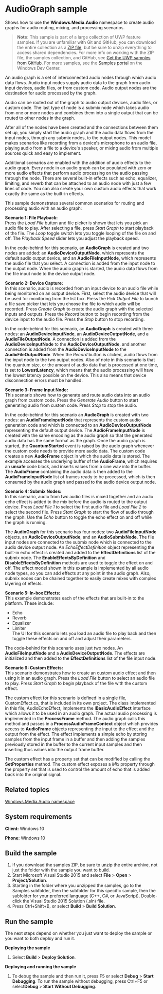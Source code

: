 <!---
  category: AudioVideoAndCamera
  samplefwlink: http://go.microsoft.com/fwlink/p/?LinkId=619481
--->

# AudioGraph sample

Shows how to use the **Windows.Media.Audio** namespace to create audio graphs for audio routing, mixing, and processing scenarios. 

> **Note:** This sample is part of a large collection of UWP feature samples. 
> If you are unfamiliar with Git and GitHub, you can download the entire collection as a 
> [ZIP file](https://github.com/Microsoft/Windows-universal-samples/archive/master.zip), but be 
> sure to unzip everything to access shared dependencies. For more info on working with the ZIP file, 
> the samples collection, and GitHub, see [Get the UWP samples from GitHub](https://aka.ms/ovu2uq). 
> For more samples, see the [Samples portal](https://aka.ms/winsamples) on the Windows Dev Center. 

An audio graph is a set of interconnected audio nodes through which audio data flows. Audio input nodes supply audio data to the graph 
from audio input devices, audio files, or from custom code. Audio output nodes are the destination for audio processed by the graph. 

Audio can be routed out of the graph to audio output devices, audio files, or custom code. The last type of node is a submix node which 
takes audio from one or more nodes and combines them into a single output that can be routed to other nodes in the graph. 

After all of the nodes have been created and the connections between them set up, you simply start the audio graph and the audio data flows from the 
input nodes, through any submix nodes, to the output nodes. This model makes scenarios like recording from a device's microphone to an 
audio file, playing audio from a file to a device's speaker, or mixing audio from multiple sources quick and easy to implement.  

Additional scenarios are enabled with the addition of audio effects to the audio graph. Every node in an audio graph can be populated with zero 
or more audio effects that perform audio processing on the audio passing through the node. There are several built-in effects such as echo, 
equalizer, limiting, and reverb that can be attached to an audio node with just a few lines of code. 
You can also create your own custom audio effects that work exactly the same as the built-in effects.  

This sample demonstrates several common scenarios for routing and processing audio with an audio graph:  

**Scenario 1: File Playback:**    
Press the *Load File* button and file picker is shown that lets you pick an audio file to play. After selecting a file, press *Start Graph* to start playback of the file. The *Loop* toggle switch lets you toggle looping of the file on and off. The *Playback Speed* slider lets you adjust the playback speed.  

In the code-behind for this scenario, an **AudioGraph** is created and two nodes are added: an **AudioDeviceOutputNode**, which represents the default audio output device, and an **AudioFileInputNode**, which represents the audio file that you select. A connection is added from the input node to the output node. When the audio graph is started, the audio data flows from the file input node to the device output node.  

**Scenario 2: Device Capture:**  
In this scenario, audio is recorded from an input device to an audio file while being monitored on an output device. First, select the audio device that will be used for monitoring from the list box. Press the *Pick Output File* to launch a file save picker that lets you choose the file to which audio will be recorded. Press *Create Graph* to create the audio graph with the selected inputs and outputs. Press the *Record* button to begin recording from the device input to the audio file. Press the *Stop* button to stop recording.  

In the code-behind for this scenario, an **AudioGraph** is created with three nodes: an **AudioDeviceInputNode**, an **AudioDeviceOutputNode**, and a **AudioFileOutputNode**. A connection is added from the **AudioDeviceInputNode** to the **AudioDeviceOutputNode**, and another connection is added from the **AudioDeviceInputNode** to the **AudioFileOutputNode**. When the *Record* button is clicked, audio flows from the input node to the two output nodes. Also of note in this scenario is that the quantum size, or the amount of audio data that is processed at one time, is set to **LowestLatency**, which means that the audio processing will have the lowest latency possible on the device. This also means that device disconnection errors must be handled.  

**Scenario 3: Frame Input Node:**  
This scenario shows how to generate and route audio data into an audio graph from custom code. Press the *Generate Audio* button to start generating audio from custom code.
Press *Stop* to stop the audio.   

In the code-behind for this scenario an **AudioGraph** is created with two nodes: an **AudioFrameInputNode** that represents the custom audio generation code and which is connected to an **AudioDeviceOutputNode** representing the default output device. The **AudioFrameInputNode** is created with the same encoding as the audio graph so that the generated audio data has the same format as the graph. Once the audio graph is started, the **QuantumStarted** event is raised by the audio graph whenever the custom code needs to provide more audio data. The custom code creates a new **AudioFrame** object in which the audio data is stored. The example accesses the underlying buffer of the **AudioFrame**, which requires an **unsafe** code block, and inserts values from a sine wav into the buffer. The **AudioFrame** containing the audio data is then added to the **AudioFrameInputNode** list of frames ready to be processed, which is then consumed by the audio graph and passed to the audio device output node.  

**Scenario 4: Submix Nodes:**  
In this scenario, audio from two audio files is mixed together and an audio echo effect is added to the mix before the audio is routed to the output device. Press *Load File 1* to select the first audio file and *Load File 2* to select the second file. Press *Start Graph* to start the flow of audio through the graph. Use the *Echo* button to toggle the echo effect on and off while the graph is running.  

The **AudioGraph** for this scenario has four nodes: two **AudioFileInputNode** objects, an **AudioDeviceOutputNode**, and an **AudioSubmixNode**. The file input nodes are connected to the submix node which is connected to the audio device output node. An *EchoEffectDefinition* object representing the built-in echo effect is created and added to the **EffectDefinitions** list of the submix node. The **EnableEffectsByDefinition** and **DisableEffectsByDefinition** methods are used to toggle the effect on and off. The effect model shown in this example is implemented by all audio node types, so you can add effects at any point in the audio graph. Also, submix nodes can be chained together to easily create mixes with complex layering of effects.  

**Scenario 5: In-box Effects:**  
This example demonstrates each of the effects that are built-in to the platform. These include:  
* Echo  
* Reverb  
* Equalizer  
* Limiter  
The UI for this scenario lets you load an audio file to play back and then toggle these effects on and off and adjust their parameters.

The code-behind for this scenario uses just two nodes. An **AudioFileInputNode** and a **AudioDeviceOutputNode**. The effects are initialized and then added to the **EffectDefinitions** list of the file input node.

**Scenario 6: Custom Effects:**  
This scenario demonstrates how to create an custom audio effect and then using it in an audio graph. Press the *Load File* button to select an audio file to play. Press *Start Graph* to begin playback of the file with the custom effect.  

The custom effect for this scenario is defined in a single file, CustomEffect.cs, that is included in its own project. The class implemented in this file, AudioEchoEffect, implements the **IBasicAudioEffect** interface which allows it to be used in an audio graph. The actual audio processing is implemented in the **ProcessFrame** method. The audio graph calls this method and passes in a **ProcessAudioFrameContext** object which provides access to **AudioFrame** objects representing the input to the effect and the output from the effect. The effect implements a simple echo by storing samples from the input frame in a buffer and then adding the samples previously stored in the buffer to the current input samples and then inserting thos values into the output frame buffer.  

The custom effect has a property set that can be modified by calling the **SetProperties** method. The custom effect exposes a *Mix* property through the property set that is used to control the amount of echo that is added back into the original signal.

Related topics
--------------

[Windows.Media.Audio namespace](https://msdn.microsoft.com/library/windows/apps/windows.media.audio.aspx)


System requirements
-----------------------------

**Client:** Windows 10

**Phone:** Windows 10

Build the sample
----------------

1. If you download the samples ZIP, be sure to unzip the entire archive, not just the folder with the sample you want to build. 
2. Start Microsoft Visual Studio 2015 and select **File** \> **Open** \> **Project/Solution**.
3. Starting in the folder where you unzipped the samples, go to the Samples subfolder, then the subfolder for this specific sample, then the subfolder for your preferred language (C++, C#, or JavaScript). Double-click the Visual Studio 2015 Solution (.sln) file.
4. Press Ctrl+Shift+B, or select **Build** \> **Build Solution**.

Run the sample
--------------

The next steps depend on whether you just want to deploy the sample or you want to both deploy and run it.

**Deploying the sample**
1.  Select **Build** \> **Deploy Solution**.

**Deploying and running the sample**
1.  To debug the sample and then run it, press F5 or select **Debug** \> **Start Debugging**. To run the sample without debugging, press Ctrl+F5 or select**Debug** \> **Start Without Debugging**.

